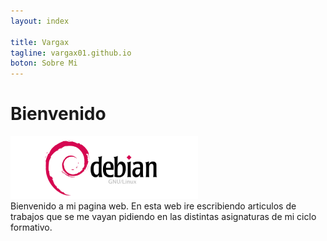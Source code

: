 ```yaml
---
layout: index

title: Vargax	
tagline: vargax01.github.io
boton: Sobre Mi
---
```


# Bienvenido
![debian](./img/debian_logo.png)
<br>
Bienvenido a mi pagina web. En esta web ire escribiendo articulos de trabajos que se 
me vayan pidiendo en las distintas  asignaturas  de mi ciclo formativo.


